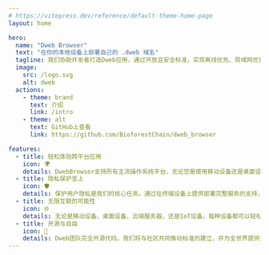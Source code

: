 ```yaml
---
# https://vitepress.dev/reference/default-theme-home-page
layout: home

hero:
  name: "Dweb Browser"
  text: "在你的本地设备上部署自己的 .dweb 域名"
  tagline: 我们协助开发者打造Dweb应用，通过开放且安全标准，实现离线优先、局域网优先、实时协作的本地应用群，从根本上将数据的所有权交还给用户。这是一个面向下一代互联网居民的革命性基础设施之一。
  image:
    src: /logo.svg
    alt: dweb
  actions:
    - theme: brand
      text: 介绍
      link: /intro
    - theme: alt
      text: GitHub上查看
      link: https://github.com/BioforestChain/dweb_browser

features:
  - title: 轻松体验跨平台应用
    icon: 🌍
    details: DwebBrowser支持所有主流操作系统平台，无论您是使用移动设备还是桌面设备，我们都能提供无缝的跨平台体验。通过使用统一的窗口视图标准，我们为用户带来了一致且方便的使用体验。
  - title: 隐私保护至上
    icon: 🛡
    details: 保护用户隐私是我们的核心任务。通过在终端设备上提供部署完整服务的支持，用户可以最大程度上获得极速的本地服务体验，在实现离线可用的同时，也保护了用户数据的私密性。
  - title: 无限互联的可能性
    icon: 🌐
    details: 无论是移动设备、桌面设备、云端服务器，还是IoT设备，每种设备都可以轻松实现dweb模块化地互联。这意味着使用更低的开发成本，实现超越设备本身性能的无限可能。
  - title: 开源与自由
    icon: 🎁
    details: Dweb团队完全开源代码，我们将与社区共同推动标准的建立、并为全世界提供免费的基础设施平台的建设技术。我们致力于打造一个更好的多方共赢的互联网世界
---
```

